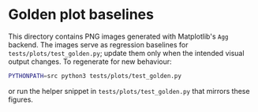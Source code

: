 # Golden plot baselines

This directory contains PNG images generated with Matplotlib's ``Agg`` backend. The
images serve as regression baselines for ``tests/plots/test_golden.py``; update them
only when the intended visual output changes. To regenerate for new behaviour:

```bash
PYTHONPATH=src python3 tests/plots/test_golden.py
```

or run the helper snippet in ``tests/plots/test_golden.py`` that mirrors these figures.
